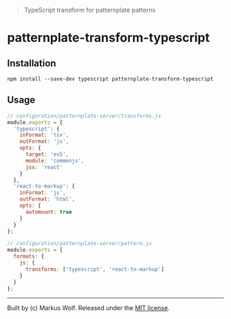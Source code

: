 > TypeScript transform for patternplate patterns

# patternplate-transform-typescript

## Installation

```shell
npm install --save-dev typescript patternplate-transform-typescript
```

## Usage

```js
// configuration/patternplate-server/transforms.js
module.exports = {
  'typescript': {
    inFormat: 'tsx',
    outFormat: 'js',
    opts: {
      target: 'es5',
      module: 'commonjs',
      jsx: 'react'
    }
  },
  'react-to-markup': {
    inFormat: 'js',
    outFormat: 'html',
    opts: {
      automount: true
    }
  }
};

// configuration/patternplate-server/pattern.js
module.exports = {
  formats: {
    js: {
      transforms: ['typescript', 'react-to-markup']
    }
  }
};

```

---
Built by (c) Markus Wolf. Released under the [MIT license]('./LICENSE').
